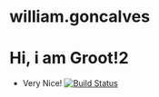 # william.goncalves

# Hi, i am Groot!2
* Very Nice!
[![Build Status](https://travis-ci.org/cwi-crescer-2017-1/william.goncalves.svg?branch=master)](https://travis-ci.org/cwi-crescer-2017-1/william.goncalves)
